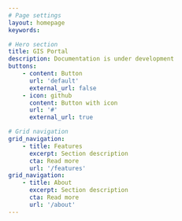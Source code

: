 ```yaml
---
# Page settings
layout: homepage
keywords:

# Hero section
title: GIS Portal
description: Documentation is under development
buttons:
    - content: Button
      url: 'default'
      external_url: false
    - icon: github
      content: Button with icon
      url: '#'
      external_url: true

# Grid navigation
grid_navigation:
    - title: Features
      excerpt: Section description
      cta: Read more
      url: '/features'
grid_navigation:
    - title: About
      excerpt: Section description
      cta: Read more
      url: '/about'      
---
```

